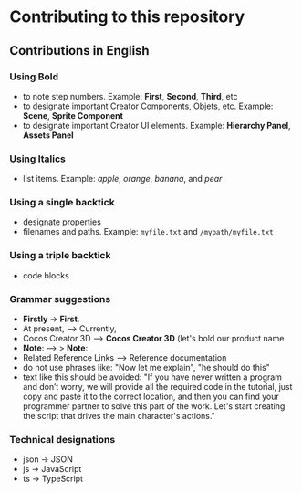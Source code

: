 # Contributing to this repository

## Contributions in English

### Using Bold
- to note step numbers. Example: __First__, __Second__, __Third__, etc
- to designate important Creator Components, Objets, etc. Example: __Scene__, __Sprite Component__
- to designate important Creator UI elements. Example: __Hierarchy Panel__, __Assets Panel__

### Using Italics
- list items. Example: *apple*, *orange*, *banana*, and *pear*

### Using a single backtick
- designate properties
- filenames and paths. Example: `myfile.txt` and `/mypath/myfile.txt`

### Using a triple backtick
- code blocks

### Grammar suggestions
- __Firstly__ ->  __First__.
- At present, —> Currently,
- Cocos Creator 3D —> __Cocos Creator 3D__ (let's bold our product name
- **Note**: —> > **Note**:
- Related Reference Links —> Reference documentation
- do not use phrases like: "Now let me explain", "he should do this"
- text like this should be avoided: "If you have never written a program and don’t worry, we will provide all the required code in the tutorial, just copy and paste it to the correct location, and then you can find your programmer partner to solve this part of the work. Let's start creating the script that drives the main character's actions."

### Technical designations
- json -> JSON
- js -> JavaScript
- ts -> TypeScript

 

